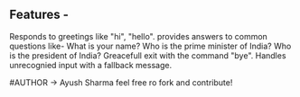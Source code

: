 ## Features -
Responds to greetings like "hi", "hello".
provides answers to common questions like-
        What is your name?
        Who is the prime minister of India?
        Who is the president of India?
Greacefull exit with the command "bye".
Handles unrecognied input with a fallback message.

#AUTHOR ->
Ayush Sharma 
feel free ro fork and contribute!


